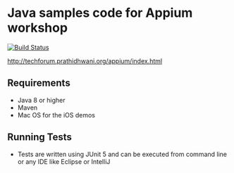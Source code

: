 # Java samples code for Appium workshop

[![Build Status](https://travis-ci.com/martinschneider/appium-workshop.svg?branch=master)](https://travis-ci.com/martinschneider/appium-workshop)

http://techforum.prathidhwani.org/appium/index.html

## Requirements

* Java 8 or higher
* Maven
* Mac OS for the iOS demos

## Running Tests

* Tests are written using JUnit 5 and can be executed from command line or any IDE like Eclipse or IntelliJ
